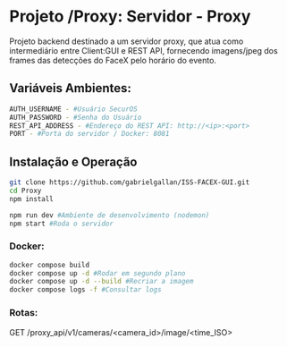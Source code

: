 # Projeto /Proxy: Servidor - Proxy
Projeto backend destinado a um servidor proxy, que atua como intermediário entre Client:GUI e REST API, fornecendo imagens/jpeg dos frames das detecções do FaceX pelo horário do evento.

## Variáveis Ambientes:
```bash  
AUTH_USERNAME - #Usuário SecurOS  
AUTH_PASSWORD - #Senha do Usuário  
REST_API_ADDRESS - #Endereço do REST API: http://<ip>:<port>
PORT - #Porta do servidor / Docker: 8081
```
## Instalação e Operação
```bash
git clone https://github.com/gabrielgallan/ISS-FACEX-GUI.git
cd Proxy
npm install
```
```bash 
npm run dev #Ambiente de desenvolvimento (nodemon)
npm start #Roda o servidor
```
### Docker:
```bash 
docker compose build
docker compose up -d #Rodar em segundo plano
docker compose up -d --build #Recriar a imagem
docker compose logs -f #Consultar logs
```
### Rotas:
GET /proxy_api/v1/cameras/<camera_id>/image/<time_ISO>

